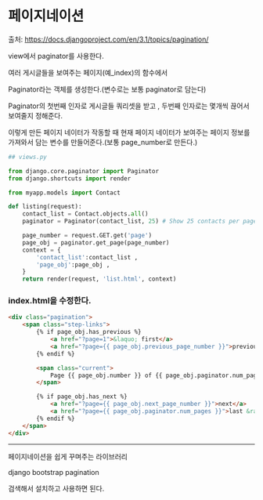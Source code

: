 # 페이지네이션

출처: https://docs.djangoproject.com/en/3.1/topics/pagination/

view에서 paginator를 사용한다.



여러 게시글들을 보여주는 페이지(예_index)의 함수에서 

Paginator라는 객체를 생성한다.(변수로는 보통 paginator로 담는다)

Paginator의 첫번째 인자로 게시글들 쿼리셋을 받고 , 두번째 인자로는 몇개씩 끊어서 보여줄지 정해준다.

이렇게 만든 페이지 네이터가 작동할 때 현재 페이지 네이터가 보여주는 페이지 정보를 가져와서 담는 변수를 만들어준다.(보통 page_number로 만든다.)

```python
## views.py 

from django.core.paginator import Paginator
from django.shortcuts import render

from myapp.models import Contact

def listing(request):
    contact_list = Contact.objects.all()
    paginator = Paginator(contact_list, 25) # Show 25 contacts per page.

    page_number = request.GET.get('page')
    page_obj = paginator.get_page(page_number)
    context = {
        'contact_list':contact_list ,
        'page_obj':page_obj ,
    }
    return render(request, 'list.html', context)

```





### index.html을 수정한다.

```html
<div class="pagination">
    <span class="step-links">
        {% if page_obj.has_previous %}
            <a href="?page=1">&laquo; first</a>
            <a href="?page={{ page_obj.previous_page_number }}">previous</a>
        {% endif %}

        <span class="current">
            Page {{ page_obj.number }} of {{ page_obj.paginator.num_pages }}.
        </span>

        {% if page_obj.has_next %}
            <a href="?page={{ page_obj.next_page_number }}">next</a>
            <a href="?page={{ page_obj.paginator.num_pages }}">last &raquo;</a>
        {% endif %}
    </span>
</div>
```





---

페이지네이션을 쉽게 꾸며주는 라이브러리

django bootstrap pagination 

검색해서 설치하고 사용하면 된다.